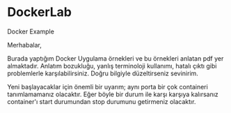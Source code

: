 # DockerLab
Docker Example


Merhabalar,

Burada yaptığım Docker Uygulama örnekleri ve bu örnekleri anlatan pdf yer almaktadır. Anlatım bozukluğu, yanlış terminoloji kullanımı, hatalı çıktı gibi problemlerle karşılabilirsiniz. Doğru bilgiyle düzeltirseniz sevinirim. 

Yeni başlayacaklar için önemli bir uyarım; aynı porta bir çok containeri tanımlamamanız olacaktır. Eğer böyle bir durum ile karşı karşıya kalırsanız container'ı start durumundan stop durumunu getirmeniz olacaktır.
